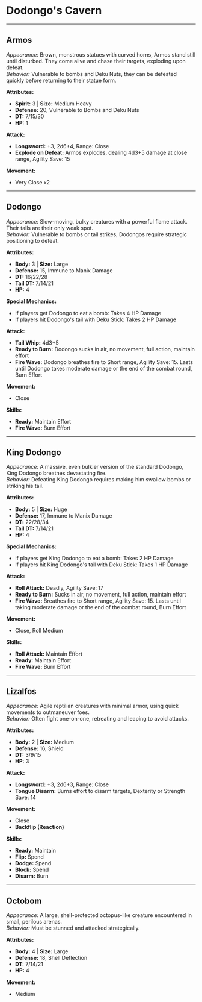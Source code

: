 # Dodongo's Cavern

---

## **Armos**

*Appearance:* Brown, monstrous statues with curved horns, Armos stand still until disturbed. They come alive and chase their targets, exploding upon defeat.  
*Behavior:* Vulnerable to bombs and Deku Nuts, they can be defeated quickly before returning to their statue form.

**Attributes:**

- **Spirit:** 3 | **Size:** Medium Heavy  
- **Defense:** 20, Vulnerable to Bombs and Deku Nuts  
- **DT:** 7/15/30  
- **HP:** 1

**Attack:**

- **Longsword:** \+3, 2d6+4, Range: Close  
- **Explode on Defeat:** Armos explodes, dealing 4d3+5 damage at close range, Agility Save: 15

**Movement:**

- Very Close x2

---

## **Dodongo**

*Appearance:* Slow-moving, bulky creatures with a powerful flame attack. Their tails are their only weak spot.  
*Behavior:* Vulnerable to bombs or tail strikes, Dodongos require strategic positioning to defeat.

**Attributes:**

- **Body:** 3 | **Size:** Large  
- **Defense:** 15, Immune to Manix Damage  
- **DT:** 16/22/28  
- **Tail DT:** 7/14/21  
- **HP:** 4

**Special Mechanics:**

- If players get Dodongo to eat a bomb: Takes 4 HP Damage  
- If players hit Dodongo's tail with Deku Stick: Takes 2 HP Damage

**Attack:**

- **Tail Whip:** 4d3+5  
- **Ready to Burn:** Dodongo sucks in air, no movement, full action, maintain effort  
- **Fire Wave:** Dodongo breathes fire to Short range, Agility Save: 15\. Lasts until Dodongo takes moderate damage or the end of the combat round, Burn Effort

**Movement:**

- Close

**Skills:**

- **Ready:** Maintain Effort  
- **Fire Wave:** Burn Effort

---

## **King Dodongo**

*Appearance:* A massive, even bulkier version of the standard Dodongo, King Dodongo breathes devastating fire.  
*Behavior:* Defeating King Dodongo requires making him swallow bombs or striking his tail.

**Attributes:**

- **Body:** 5 | **Size:** Huge  
- **Defense:** 17, Immune to Manix Damage  
- **DT:** 22/28/34  
- **Tail DT:** 7/14/21  
- **HP:** 4

**Special Mechanics:**

- If players get King Dodongo to eat a bomb: Takes 2 HP Damage  
- If players hit King Dodongo's tail with Deku Stick: Takes 1 HP Damage

**Attack:**

- **Roll Attack:** Deadly, Agility Save: 17  
- **Ready to Burn:** Sucks in air, no movement, full action, maintain effort  
- **Fire Wave:** Breathes fire to Short range, Agility Save: 15\. Lasts until taking moderate damage or the end of the combat round, Burn Effort

**Movement:**

- Close, Roll Medium

**Skills:**

- **Roll Attack:** Maintain Effort  
- **Ready:** Maintain Effort  
- **Fire Wave:** Burn Effort

---

## **Lizalfos**

*Appearance:* Agile reptilian creatures with minimal armor, using quick movements to outmaneuver foes.  
*Behavior:* Often fight one-on-one, retreating and leaping to avoid attacks.

**Attributes:**

- **Body:** 2 | **Size:** Medium  
- **Defense:** 16, Shield  
- **DT:** 3/9/15  
- **HP:** 3

**Attack:**

- **Longsword:** \+3, 2d6+3, Range: Close  
- **Tongue Disarm:** Burns effort to disarm targets, Dexterity or Strength Save: 14

**Movement:**

- Close  
- **Backflip (Reaction)**

**Skills:**

- **Ready:** Maintain  
- **Flip:** Spend  
- **Dodge:** Spend  
- **Block:** Spend  
- **Disarm:** Burn

---

## **Octobom**

*Appearance:* A large, shell-protected octopus-like creature encountered in small, perilous arenas.  
*Behavior:* Must be stunned and attacked strategically.

**Attributes:**

- **Body:** 4 | **Size:** Large  
- **Defense:** 18, Shell Deflection  
- **DT:** 7/14/21  
- **HP:** 4

**Movement:**

- Medium
